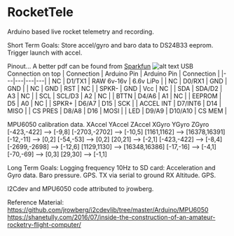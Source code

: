 # RocketTele
Arduino based live rocket telemetry and recording.

Short Term Goals:
	Store accel/gyro and baro data to DS24B33 eeprom. Trigger launch with accel.
	
Pinout... A better pdf can be found from [Sparkfun](https://cdn.sparkfun.com/assets/9/c/3/c/4/523a1765757b7f5c6e8b4567.png)
![alt text](https://cdn.sparkfun.com/assets/9/c/3/c/4/523a1765757b7f5c6e8b4567.png "SparkFun 5v Pro Micro Arduino Pinout")
USB Connection on top
| Connection | Arduino Pin | Arduino Pin | Connection |
|---|---|---|---|
| NC | D1/TX1 | RAW 6v-16v | 6.6v LiPo |
| NC | D0/RX1 | GND | GND |
| NC | GND | RST | NC |
| SPKR- | GND | Vcc | NC |
| SDA | SDA/D2 | A3 | NC |
| SCL | SCL/D3 | A2 | NC |
| BTTN | D4/A6 | A1 | NC |
| EEPROM | D5 | A0 | NC |
| SPKR+ | D6/A7 | D15 | SCK |
| ACCEL INT | D7/INT6 | D14 | MISO |
| CS PRES | D8/A8 | D16 | MOSI |
| LED | D9/A9 | D10/A10 | CS MEM |

	
	
MPU6050 calibration data.
XAccel			YAccel				ZAccel			XGyro			YGyro			ZGyro
[-423,-422] --> [-9,8]	[-2703,-2702] --> [-10,5]	[1161,1162] --> [16378,16391]	[-12,-11] --> [0,2]	[-54,-53] --> [0,2]	[20,21] --> [-2,1]
[-423,-422] --> [-8,4]	[-2699,-2698] --> [-12,6]	[1129,1130] --> [16348,16386]	[-17,-16] --> [-4,1]	[-70,-69] --> [0,3]	[29,30] --> [-1,1]
	
Long Term Goals:
Logging frequency 10Hz to SD card:
	Acceleration and Gyro data.
	Baro pressure.
	GPS.
TX via serial to ground RX 
	Altitude.
	GPS.

I2Cdev and MPU6050 code attributed to jrowberg.

Reference Material:
https://github.com/jrowberg/i2cdevlib/tree/master/Arduino/MPU6050
https://shanetully.com/2016/07/inside-the-construction-of-an-amateur-rocketry-flight-computer/
